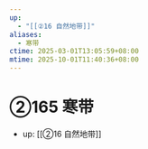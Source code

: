 ```yaml
---
up:
  - "[[②16 自然地带]]"
aliases:
  - 寒带
ctime: 2025-03-01T13:05:59+08:00
mtime: 2025-10-01T11:40:36+08:00
---
```


# ②165 寒带

- up: [[②16 自然地带]]
